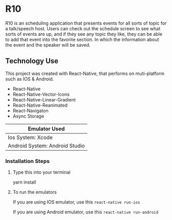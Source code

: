 # R10

R10 is an scheduling application that presents events for all sorts of topic for a talk/speech host.
Users can check out the schedule screen to see what sorts of events are up, and if they see any topic they like, they can be able to add that event into the favorite section. In which the information about the event and the speaker will be saved.

## Technology Use

This project was created with React-Native, that performs on muti-platform such as IOS & Android.

- React-Native
- React-Native-Vector-Icons
- React-Native-Linear-Gradient
- React-Native-Reanimated
- React-Navigaton
- Async Storage

| Emulator Used                  |
| ------------------------------ |
| Ios System: Xcode              |
| Android System: Android Studio |

### Installation Steps

1. Type this into your terminal

   yarn install

2. To run the emulators

   If you are using IOS emulator, use this
   `react-native run-ios`

   If you are using Android emulator, use this
   `react-native run-android`
